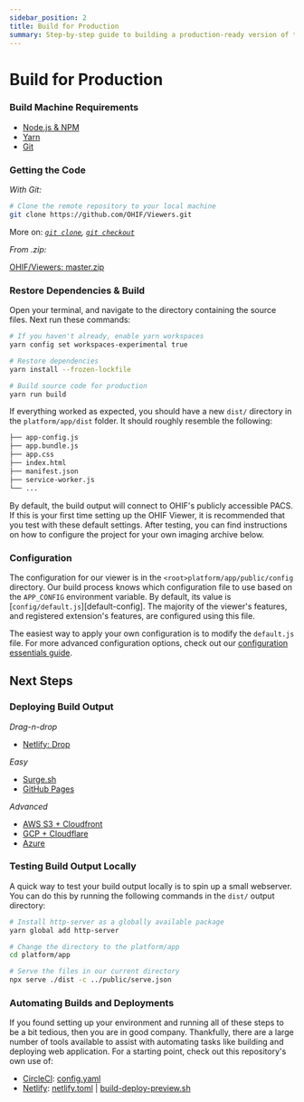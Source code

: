 ```yaml
---
sidebar_position: 2
title: Build for Production
summary: Step-by-step guide to building a production-ready version of the OHIF Viewer, including environment setup, code acquisition, dependency restoration, production build creation, and configuration options for deployment.
---
```


# Build for Production

### Build Machine Requirements

- [Node.js & NPM](https://nodejs.org/en/download/)
- [Yarn](https://yarnpkg.com/lang/en/docs/install/)
- [Git](https://www.atlassian.com/git/tutorials/install-git)

### Getting the Code

_With Git:_

```bash
# Clone the remote repository to your local machine
git clone https://github.com/OHIF/Viewers.git
```

More on: _[`git clone`](https://git-scm.com/docs/git-clone),
[`git checkout`](https://git-scm.com/docs/git-checkout)_

_From .zip:_

[OHIF/Viewers: master.zip](https://github.com/OHIF/Viewers/archive/master.zip)

### Restore Dependencies & Build

Open your terminal, and navigate to the directory containing the source files.
Next run these commands:

```bash
# If you haven't already, enable yarn workspaces
yarn config set workspaces-experimental true

# Restore dependencies
yarn install --frozen-lockfile

# Build source code for production
yarn run build
```

If everything worked as expected, you should have a new `dist/` directory in the
`platform/app/dist` folder. It should roughly resemble the following:

```bash title="<root>platform/app/dist/"
├── app-config.js
├── app.bundle.js
├── app.css
├── index.html
├── manifest.json
├── service-worker.js
└── ...
```

By default, the build output will connect to OHIF's publicly accessible PACS. If
this is your first time setting up the OHIF Viewer, it is recommended that you
test with these default settings. After testing, you can find instructions on
how to configure the project for your own imaging archive below.

### Configuration

The configuration for our viewer is in the `<root>platform/app/public/config`
directory. Our build process knows which configuration file to use based on the
`APP_CONFIG` environment variable. By default, its value is
[`config/default.js`][default-config]. The majority of the viewer's features,
and registered extension's features, are configured using this file.

The easiest way to apply your own configuration is to modify the `default.js`
file. For more advanced configuration options, check out our
[configuration essentials guide](../configuration/configurationFiles.md).

## Next Steps

### Deploying Build Output

_Drag-n-drop_

- [Netlify: Drop](./static-assets#netlify-drop)

_Easy_

- [Surge.sh](./static-assets#surgesh)
- [GitHub Pages](./static-assets#github-pages)

_Advanced_

- [AWS S3 + Cloudfront](./static-assets#aws-s3--cloudfront)
- [GCP + Cloudflare](./static-assets#gcp--cloudflare)
- [Azure](./static-assets#azure)

### Testing Build Output Locally

A quick way to test your build output locally is to spin up a small webserver.
You can do this by running the following commands in the `dist/` output
directory:

```bash
# Install http-server as a globally available package
yarn global add http-server

# Change the directory to the platform/app
cd platform/app

# Serve the files in our current directory
npx serve ./dist -c ../public/serve.json
```



### Automating Builds and Deployments

If you found setting up your environment and running all of these steps to be a
bit tedious, then you are in good company. Thankfully, there are a large number
of tools available to assist with automating tasks like building and deploying
web application. For a starting point, check out this repository's own use of:

- [CircleCI][circleci]: [config.yaml][circleci-config]
- [Netlify][netlify]: [netlify.toml][netlify.toml] |
  [build-deploy-preview.sh][build-deploy-preview.sh]

<!-- prettier-ignore-start -->
[circleci]: https://circleci.com/gh/OHIF/Viewers
[circleci-config]: https://github.com/OHIF/Viewers/blob/master/.circleci/config.yml
[netlify]: https://app.netlify.com/sites/ohif/deploys
[netlify.toml]: https://github.com/OHIF/Viewers/blob/master/platform/app/netlify.toml
[build-deploy-preview.sh]: https://github.com/OHIF/Viewers/blob/master/.netlify/build-deploy-preview.sh
<!-- prettier-ignore-end -->
